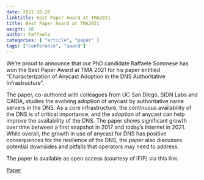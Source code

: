 ```yaml
---
date: 2021-10-20
linktitle: Best Paper Award at TMA2021
title: Best Paper Award at TMA2021
weight: 10
author: Raffaele
categories: [ "article", "paper" ]
tags: ["conference", "award"]
---
```


We’re proud to announce that our PhD candidate Raffaele Sommese has won the Best Paper Award at TMA 2021 for his paper entitled “Characterization of Anycast Adoption in the DNS Authoritative Infrastructure”.

The paper, co-authored with colleagues from UC San Diego, SIDN Labs and CAIDA, studies the evolving adoption of anycast by authoritative name servers in the DNS. As a core infrastructure, the continuous availability of the DNS is of critical importance, and the adoption of anycast can help improve the availability of the DNS. The paper shows significant growth over time between a first snapshot in 2017 and today’s Internet in 2021. While overall, the growth in use of anycast for DNS has positive consequences for the resilience of the DNS, the paper also discusses potential downsides and pitfalls that operators may need to address.

The paper is available as open access (courtesy of IFIP) via this link:

<a href="https://tma.ifip.org/2021/wp-content/uploads/sites/10/2021/08/tma2021-paper1.pdf">Paper</a>
